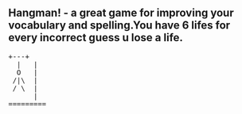 ## Hangman! - a great game for improving your vocabulary and spelling.You have 6 lifes for every incorrect guess u lose a life.
<pre>+---+
  |   |
  O   |
 /|\  |
 / \  |
      |
=========</pre>
